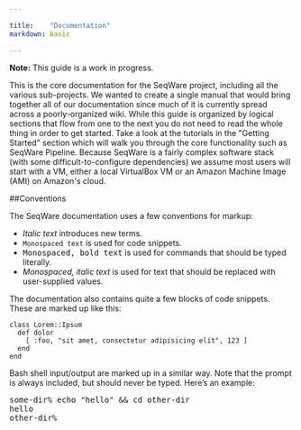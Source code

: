 ```yaml
---

title:    "Documentation"
markdown: basic

---
```


<p class="warning"><strong>Note:</strong> This guide is a work in progress.</p> 

This is the core documentation for the SeqWare project, including all the
various sub-projects. We wanted to create a single manual that would bring
together all of our documentation since much of it is currently spread across a
poorly-organized wiki.  While this guide is organized by logical sections that
flow from one to the next you do not need to read the whole thing in order to
get started.  Take a look at the tutorials in the "Getting Started" section
which will walk you through the core functionality such as SeqWare Pipeline.
Because SeqWare is a fairly complex software stack (with some
difficult-to-configure dependencies) we assume most users will start with a VM,
either a local VirtualBox VM or an Amazon Machine Image (AMI) on Amazon's
cloud.

##Conventions

The SeqWare documentation uses a few conventions for markup:

* <i>Italic text</i> introduces new terms.
* <code>Monospaced text</code> is used for code snippets.
* <kbd>Monospaced, bold text</kbd> is used for commands that should be typed literally.
* <var>Monospaced, italic text</var> is used for text that should be replaced with user-supplied values.

The documentation also contains quite a few blocks of code snippets. These are marked up like this:

<pre title="Title of the snippet"><code class="language-ruby">class Lorem::Ipsum
  def dolor
    [ :foo, "sit amet, consectetur adipisicing elit", 123 ]
  end
end</code></pre>

Bash shell input/output are marked up in a similar way. Note that the prompt is
always included, but should never be typed. Here’s an example:

<pre title="Title of the snippet"><span class="prompt">some-dir%</span> <kbd>echo "hello" &amp;&amp; cd other-dir</kbd>
hello
<span class="prompt">other-dir%</span></pre>
